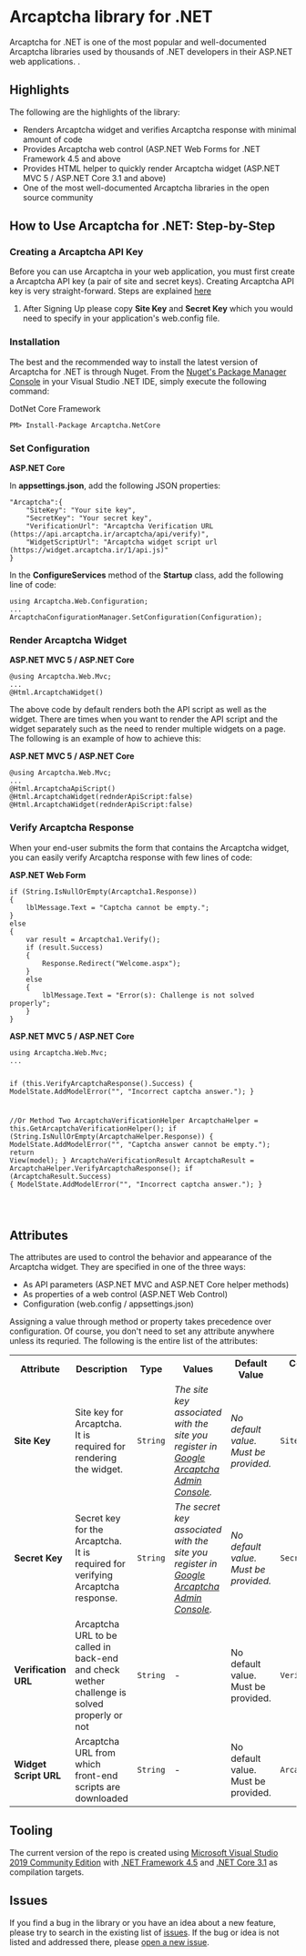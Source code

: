 ﻿<h1>Arcaptcha library for .NET</h1>
Arcaptcha for .NET is one of the most popular and well-documented Arcaptcha libraries used by thousands of .NET developers in their ASP.NET web applications. </a>.
<h2>Highlights</h2>
<p>The following are the highlights of the library:</p>
<ul>
    <li>Renders Arcaptcha widget and verifies Arcaptcha response with minimal amount of code</li>
    <li>Provides Arcaptcha web control (ASP.NET Web Forms for .NET Framework 4.5 and above</li>
    <li>Provides HTML helper to quickly render Arcaptcha widget (ASP.NET MVC 5 / ASP.NET Core 3.1 and above)
    <li>One of the most well-documented Arcaptcha libraries in the open source community</li>
</ul>
<h2>How to Use Arcaptcha for .NET: Step-by-Step</h2>
<h3>Creating a Arcaptcha API Key</h3>
<p>Before you can use Arcaptcha in your web application, you must first create a Arcaptcha API key (a pair of site and secret keys). Creating Arcaptcha API key is very straight-forward. Steps are explained <a href="https://arcaptcha.ir/sign-up">here</a></p>
<ol>
    <li>After Signing Up please copy <strong>Site Key</strong> and <strong>Secret Key</strong> which you would need to specify in your application's web.config file.</li>
</ol>
<h3>Installation</h3>
<p>The best and the recommended way to install the latest version of Arcaptcha for .NET is through Nuget. From the <a href="http://docs.nuget.org/consume/package-manager-console">Nuget's Package Manager Console</a> in your Visual Studio .NET IDE, simply execute the following command:</p>
<p>DotNet Core Framework</p>
<pre><code>PM&gt; Install-Package Arcaptcha.NetCore</code></pre>
<h3>Set Configuration</h3>
<p><strong>ASP.NET Core</strong></p>
<p>In <strong>appsettings.json</strong>, add the following JSON properties:</p>
<pre><code>"Arcaptcha":{ 
    "SiteKey": "Your site key",
    "SecretKey": "Your secret key",
    "VerificationUrl": "Arcaptcha Verification URL (https://api.arcaptcha.ir/arcaptcha/api/verify)",
    "WidgetScriptUrl": "Arcaptcha widget script url (https://widget.arcaptcha.ir/1/api.js)"
} 
</code></pre>
<p>In the <strong>ConfigureServices</strong> method of the <strong>Startup</strong> class, add the following line of code:</p>
<pre><code class="language-cs">using Arcaptcha.Web.Configuration;
...
ArcaptchaConfigurationManager.SetConfiguration(Configuration);</pre></code>
<h3>Render Arcaptcha Widget</h3>
<p><strong>ASP.NET MVC 5 / ASP.NET Core</strong></p>
<pre><code>@using Arcaptcha.Web.Mvc;
...
@Html.ArcaptchaWidget()
</code></pre>
<p>The above code by default renders both the API script as well as the widget. There are times when you want to render the API script and the widget separately such as the need to render multiple widgets on a page. The following is an example of how to achieve this:</p>
<p><strong>ASP.NET MVC 5 / ASP.NET Core</strong></p>
<pre><code>@using Arcaptcha.Web.Mvc;
...
@Html.ArcaptchaApiScript()
@Html.ArcaptchaWidget(rednderApiScript:false)
@Html.ArcaptchaWidget(rednderApiScript:false)
</code></pre>
<h3>Verify Arcaptcha Response</h3>
<p>When your end-user submits the form that contains the Arcaptcha widget, you can easily verify Arcaptcha response with few lines of code:</p>
<p><strong>ASP.NET Web Form</strong></p>
<pre><code class="language-cs">if (String.IsNullOrEmpty(Arcaptcha1.Response))
{
    lblMessage.Text = "Captcha cannot be empty.";
}
else
{
    var result = Arcaptcha1.Verify();
    if (result.Success)
    {
        Response.Redirect("Welcome.aspx");
    }
    else
    {
        lblMessage.Text = "Error(s): Challenge is not solved properly";
    }
}
</code></pre>
<p><strong>ASP.NET MVC 5 / ASP.NET Core</strong></p>
<pre><code class="language-cs">using Arcaptcha.Web.Mvc;
...

if (this.VerifyArcaptchaResponse().Success)
{
    ModelState.AddModelError("", "Incorrect captcha answer.");
}

//Or Method Two
ArcaptchaVerificationHelper ArcaptchaHelper = this.GetArcaptchaVerificationHelper();
if (String.IsNullOrEmpty(ArcaptchaHelper.Response))
{
    ModelState.AddModelError("", "Captcha answer cannot be empty.");
    return View(model);
}
ArcaptchaVerificationResult ArcaptchaResult = ArcaptchaHelper.VerifyArcaptchaResponse();
if (ArcaptchaResult.Success)
{
    ModelState.AddModelError("", "Incorrect captcha answer.");
}

</code></pre>
<h2>Attributes</h2>
<p>The attributes are used to control the behavior and appearance of the Arcaptcha widget. They are specified in one of the three ways:</p>
<ul>
    <li>As API parameters (ASP.NET MVC and ASP.NET Core helper methods)</li>
    <li>As properties of a web control (ASP.NET Web Control)</li>
    <li>Configuration (web.config / appsettings.json)
</ul>
<p>Assigning a value through method or property takes precedence over configuration. Of course, you don't need to set any attribute anywhere unless its requried. The following is the entire list of the attributes:</p>
<table>
    <tr>
        <th>Attribute</th>
        <th>Description</th>
        <th>Type</th>
        <th>Values</th>
        <th>Default Value</th>
        <th>Configuration Key</th>
        <th>Required</th>
    </tr>    
    <tr>
        <td><strong>Site Key</strong></td>
        <td>Site key for Arcaptcha. It is required for rendering the widget.</td>
        <td><code>String</code></td>        
        <td><em>The site key associated with the site you register in <a href="https://www.google.com/Arcaptcha/admin">Google Arcaptcha Admin Console</a>.</em></td>
        <td><em>No default value. Must be provided.</em</td>
        <td><code>SiteKey</td>
        <td>Yes</td>
    </tr>    
    <tr>
        <td><strong>Secret Key</strong></td>
        <td>Secret key for the Arcaptcha. It is required for verifying Arcaptcha response.</td>
        <td><code>String</code></td>
        <td><em>The secret key associated with the site you register in <a href="https://www.google.com/Arcaptcha/admin">Google Arcaptcha Admin Console</a>.</em></td>
        <td><em>No default value. Must be provided.</em</td>
        <td><code>SecretKey</td>
        <td>Yes</td>
    </tr>      
    <tr>
        <td><strong>Verification URL</strong></td>
        <td>Arcaptcha URL to be called in back-end and check wether challenge is solved properly or not</td>
        <td><code>String</code></td>
        <td>-</td>
        <td>No default value. Must be provided.</td>
        <td><code>VerificationUrl</td>
        <td>Yes</td>
    </tr>      
    <tr>
        <td><strong>Widget Script URL</strong></td>
        <td>Arcaptcha URL from which front-end scripts are downloaded</td>
        <td><code>String</code></td>
        <td>-</td>
        <td>No default value. Must be provided.</td>
        <td><code>ArcaptchaLanguage</code></td>
        <td>Yes</td>
    </tr>    
</table>
<h2>Tooling</h2>
<p>The current version of the repo is created using <a href="https://visualstudio.microsoft.com/vs/community/">Microsoft Visual Studio 2019 Community Edition</a> with <a href="https://dotnet.microsoft.com/download/dotnet-framework/net45" target="_blank">.NET Framework 4.5</a> and <a href="https://dotnet.microsoft.com/download/dotnet-core/3.1">.NET Core 3.1</a> as compilation targets.
<h2>Issues</h2>
If you find a bug in the library or you have an idea about a new feature, please try to search in the existing list of <a href="https://github.com/masoud-aut-ac/Arcaptcha.CSharp/issues">issues</a>. If the bug or idea is not listed and addressed there, please <a href="https://github.com/masoud-aut-ac/Arcaptcha.CSharp/issues/new">open a new issue</a>.
